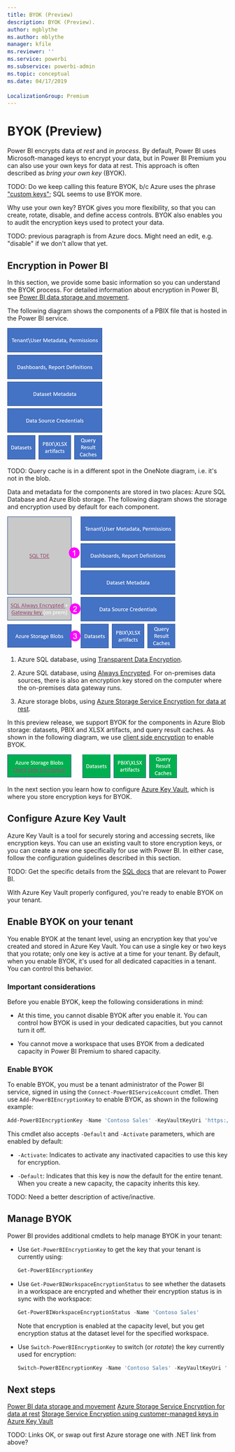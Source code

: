 ```yaml
---
title: BYOK (Preview)
description: BYOK (Preview).
author: mgblythe
ms.author: mblythe
manager: kfile
ms.reviewer: ''
ms.service: powerbi
ms.subservice: powerbi-admin
ms.topic: conceptual
ms.date: 04/17/2019

LocalizationGroup: Premium
---
```


# BYOK (Preview)

Power BI encrypts data *at rest* and *in process*. By default, Power BI uses Microsoft-managed keys to encrypt your data, but in Power BI Premium you can also use your own keys for data at rest. This approach is often described as *bring your own key* (BYOK).

TODO: Do we keep calling this feature BYOK, b/c Azure uses the phrase ["custom keys"](/azure/storage/common/storage-service-encryption-customer-managed-keys); SQL seems to use BYOK more.

Why use your own key? BYOK gives you more flexibility, so that you can create, rotate, disable, and define access controls. BYOK also enables you to audit the encryption keys used to protect your data.

TODO: previous paragraph is from Azure docs. Might need an edit, e.g. "disable" if we don't allow that yet.

## Encryption in Power BI

In this section, we provide some basic information so you can understand the BYOK process. For detailed information about encryption in Power BI, see [Power BI data storage and movement](whitepaper-powerbi-security.md#data-storage-and-movement).

The following diagram shows the components of a PBIX file that is hosted in the Power BI service.

![PBIX file components](media/service-encryption-byok/pbix-file-components.png)

TODO: Query cache is in a different spot in the OneNote diagram, i.e. it's not in the blob.

Data and metadata for the components are stored in two places: Azure SQL Database and Azure Blob storage. The following diagram shows the storage and encryption used by default for each component.

![PBIX file component encryption](media/service-encryption-byok/encryption-approaches.png)

1. Azure SQL database, using [Transparent Data Encryption](/azure/sql-database/transparent-data-encryption-azure-sql).

2. Azure SQL database, using [Always Encrypted](/azure/sql-database/sql-database-always-encrypted-azure-key-vault). For on-premises data sources, there is also an encryption key stored on the computer where the on-premises data gateway runs.

3. Azure storage blobs, using [Azure Storage Service Encryption for data at rest](/azure/storage/common/storage-service-encryption?toc=%2fazure%2fstorage%2fblobs%2ftoc.json).

In this preview release, we support BYOK for the components in Azure Blob storage: datasets, PBIX and XLSX artifacts, and query result caches. As shown in the following diagram, we use [client side encryption](/azure/storage/common/storage-client-side-encryption) to enable BYOK.

![Client side encryption](media/service-encryption-byok/client-side-encryption.png)

In the next section you learn how to configure [Azure Key Vault](/azure/key-vault/key-vault-whatis), which is where you store encryption keys for BYOK.

## Configure Azure Key Vault

Azure Key Vault is a tool for securely storing and accessing secrets, like encryption keys. You can use an existing vault to store encryption keys, or you can create a new one specifically for use with Power BI. In either case, follow the configuration guidelines described in this section.

TODO: Get the specific details from the [SQL docs](https://docs.microsoft.com/en-us/azure/sql-database/transparent-data-encryption-byok-azure-sql?view=sql-server-2017#guidelines-for-configuring-tde-with-azure-key-vault) that are relevant to Power BI.

With Azure Key Vault properly configured, you're ready to enable BYOK on your tenant.

## Enable BYOK on your tenant

You enable BYOK at the tenant level, using an encryption key that you've created and stored in Azure Key Vault. You can use a single key or two keys that you rotate; only one key is active at a time for your tenant. By default, when you enable BYOK, it's used for all dedicated capacities in a tenant. You can control this behavior.

### Important considerations

Before you enable BYOK, keep the following considerations in mind:

- At this time, you cannot disable BYOK after you enable it. You can control how BYOK is used in your dedicated capacities, but you cannot turn it off.

- You cannot move a workspace that uses BYOK from a dedicated capacity in Power BI Premium to shared capacity.

### Enable BYOK

To enable BYOK, you must be a tenant administrator of the Power BI service, signed in using the `Connect-PowerBIServiceAccount` cmdlet. Then use `Add-PowerBIEncryptionKey` to enable BYOK, as shown in the following example:

  ```powershell
  Add-PowerBIEncryptionKey -Name 'Contoso Sales' -KeyVaultKeyUri 'https://contoso-vault2.vault.azure.net/keys/ContosoKeyVault/b2ab4ba1c7b341eea5ecaaa2wb54c4d2'
  ```

This cmdlet also accepts `-Default` and `-Activate` parameters, which are enabled by default:

- `-Activate`: Indicates to activate any inactivated capacities to use this key for encryption.

- `-Default`: Indicates that this key is now the default for the entire tenant. When you create a new capacity, the capacity inherits this key.

TODO: Need a better description of active/inactive.

## Manage BYOK

Power BI provides additional cmdlets to help manage BYOK in your tenant:

- Use `Get-PowerBIEncryptionKey` to get the key that your tenant is currently using:

  ```powershell
  Get-PowerBIEncryptionKey
  ```

- Use `Get-PowerBIWorkspaceEncryptionStatus` to see whether the datasets in a workspace are encrypted and whether their encryption status is in sync with the workspace:

  ```powershell
  Get-PowerBIWorkspaceEncryptionStatus -Name 'Contoso Sales'
  ```

  Note that encryption is enabled at the capacity level, but you get encryption status at the dataset level for the specified workspace.

- Use `Switch-PowerBIEncryptionKey` to switch (or *rotate*) the key currently used for encryption:

  ```powershell
  Switch-PowerBIEncryptionKey -Name 'Contoso Sales' -KeyVaultKeyUri 'https://contoso-vault2.vault.azure.net/keys/ContosoKeyVault/b2ab4ba1c7b341eea5ecaaa2wb54c4d2'
  ```

## Next steps

[Power BI data storage and movement](whitepaper-powerbi-security.md#data-storage-and-movement)
[Azure Storage Service Encryption for data at rest](/azure/storage/common/storage-service-encryption?toc=%2fazure%2fstorage%2fblobs%2ftoc.json)
[Storage Service Encryption using customer-managed keys in Azure Key Vault](/azure/storage/common/storage-service-encryption-customer-managed-keys)

TODO: Links OK, or swap out first Azure storage one with .NET link from above?